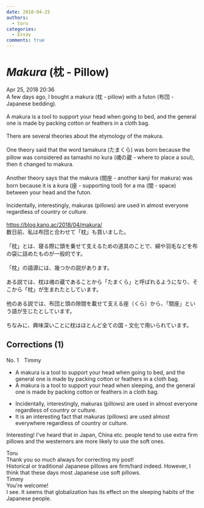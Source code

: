 ```yaml
---
date: 2018-04-25
authors:
  - toru
categories:
  - Essay
comments: true
---
```


# <strong><em>Makura</strong></em> (枕 - Pillow)
<div class="date">Apr 25, 2018 20:36</div>
<div id="post"><div id="body_show_ori">
A few days ago, I bought a makura (枕 - pillow) with a futon (布団 - Japanese bedding).<br/><br/>A makura is a tool to support your head when going to bed, and the general one is made by packing cotton or feathers in a cloth bag.<br/><br/>There are several theories about the etymology of the makura.<br/><br/>One theory said that the word tamakura (たまくら) was born because the pillow was considered as tamashii no kura (魂の蔵 - where to place a soul), then it changed to makura.<br/><br/>Another theory says that the makura (間座 - another kanji for makura) was born because it is a kura (座 - supporting tool) for a ma (間 - space) between your head and the futon.<br/><br/>Incidentally, interestingly, makuras (pillows) are used in almost everyone regardless of country or culture.<br/><br/><a href="https://blog.kano.ac/2018/04/makura/" target="_blank">https://blog.kano.ac/2018/04/makura/</a>
</div></div>

<!-- more -->

<div id="post_ja"><div id="body_show_mo">
数日前、私は布団と合わせて「枕」も買いました。<br/><br/>「枕」とは、寝る際に頭を乗せて支えるための道具のことで、綿や羽毛などを布の袋に詰めたものが一般的です。<br/><br/>「枕」の語源には、幾つかの説があります。<br/><br/>ある説では、枕は魂の蔵であることから「たまくら」と呼ばれるようになり、そこから「枕」が生まれたとしています。<br/><br/>他のある説では、布団と頭の隙間を載せて支える座（くら）から、「間座」という語が生じたとしています。<br/><br/>ちなみに、興味深いことに枕はほとんど全ての国・文化で用いられています。
</div></div>

## Corrections (1)
<div id="block"><div class="first_name"> No. 1　<span class="just_name">Timmy</span></div><div id="block2">
<ul class="correction_field">
<li class="incorrect">A makura is a tool to support your head when going to bed, and the general one is made by packing cotton or feathers in a cloth bag.</li>
<li class="corrected correct">
A makura is a tool to support your head when <span class="f_blue">sleeping</span>, and the general one is made by packing cotton or feathers in a cloth bag.
</li>
</ul>
<ul class="correction_field">
<li class="incorrect">Incidentally, interestingly, makuras (pillows) are used in almost everyone regardless of country or culture.</li>
<li class="corrected correct">
<span class="f_blue">It is an</span> interesting <span class="f_blue">fact that </span>makuras (pillows) are used almost every<span class="f_blue">where</span> regardless of country or culture.
</li>
</ul>
<p class="comment_small">
 Interesting! I've heard that in Japan, China etc. people tend to use extra firm pillows and the westerners are more likely to use the soft ones.
</p>

</div><div class="name"><span class="just_name">Toru</span><br>
Thank you so much always for correcting my post!<br/>Historical or traditional Japanese pillows are firm/hard indeed. However, I think that these days most Japanese use soft pillows.
</div>
<div class="name"><span class="just_name">Timmy</span><br>
You're welcome! <br/>I see. It seems that globalization has its effect on the sleeping habits of the Japanese people. 
</div>
</div>
